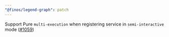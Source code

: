 ```yaml
---
"@finos/legend-graph": patch
---
```


Support Pure `multi-execution` when registering service in `semi-interactive` mode ([#1059](https://github.com/finos/legend-studio/issues/1059))